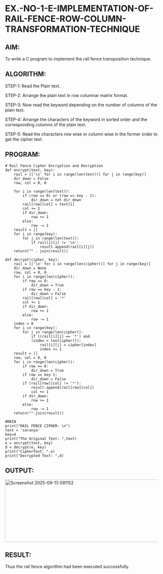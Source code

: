 # EX.-NO-1-E-IMPLEMENTATION-OF-RAIL-FENCE-ROW-COLUMN-TRANSFORMATION-TECHNIQUE

## AIM:
  To write a C program to implement the rail fence transposition technique.
  
## ALGORITHM:

STEP-1: Read the Plain text.

STEP-2: Arrange the plain text in row columnar matrix format.

STEP-3: Now read the keyword depending on the number of columns of the plain text.

STEP-4: Arrange the characters of the keyword in sorted order and the corresponding columns of the plain text.

STEP-5: Read the characters row wise or column wise in the former order to get the cipher text.

## PROGRAM:
```
# Rail Fence Cipher Encryption and Decryption
def encrypt(text, key):
	rail = [['\n' for i in range(len(text))] for j in range(key)]
	dir_down = False
	row, col = 0, 0
	
	for i in range(len(text)):
		if (row == 0) or (row == key - 1):
			dir_down = not dir_down
		rail[row][col] = text[i]
		col += 1
		if dir_down:
			row += 1
		else:
			row -= 1
	result = []
	for i in range(key):
		for j in range(len(text)):
			if rail[i][j] != '\n':
				result.append(rail[i][j])
	return("" . join(result))

def decrypt(cipher, key):
	rail = [['\n' for i in range(len(cipher))] for j in range(key)]
	dir_down = None
	row, col = 0, 0
	for i in range(len(cipher)):
		if row == 0:
			dir_down = True
		if row == key - 1:
			dir_down = False
		rail[row][col] = '*'
		col += 1
		if dir_down:
			row += 1
		else:
			row -= 1
	index = 0
	for i in range(key):
		for j in range(len(cipher)):
			if ((rail[i][j] == '*') and
			(index < len(cipher))):
				rail[i][j] = cipher[index]
				index += 1
	result = []
	row, col = 0, 0
	for i in range(len(cipher)):
		if row == 0:
			dir_down = True
		if row == key-1:
			dir_down = False
		if (rail[row][col] != '*'):
			result.append(rail[row][col])
			col += 1
		if dir_down:
			row += 1
		else:
			row -= 1
	return("".join(result))

#MAIN
print("RAIL FENCE CIPHER: \n")
text = 'saranya'
key=4
print("The Original Text: ",text)
e = encrypt(text, key)
d = decrypt(e, key)
print("CipherText: ",e)
print("Decrypted Text: ",d)
```

## OUTPUT:
<img width="803" height="205" alt="Screenshot 2025-09-13 091152" src="https://github.com/user-attachments/assets/8f08e040-ffec-4fee-90a0-e6e868b86a4b" />

## RESULT:
  Thus the rail fence algorithm had been executed successfully.
